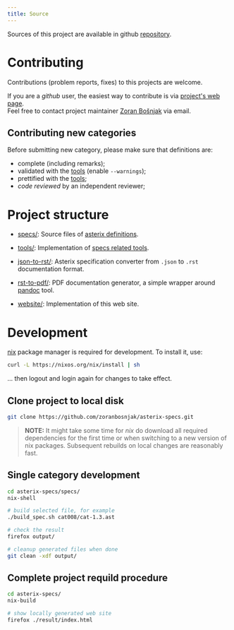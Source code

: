 ```yaml
---
title: Source
---
```


Sources of this project are available in github
[repository](https://github.com/zoranbosnjak/asterix-specs).

# Contributing

Contributions (problem reports, fixes) to this projects are welcome.

If you are a *github* user, the easiest way to contribute is via
[project's web page](https://github.com/zoranbosnjak/asterix-specs).
\
Feel free to contact project maintainer
[Zoran Bošnjak](mailto:zoran.bosnjak@sloveniacontrol.si)
via email.

## Contributing new categories

Before submitting new category, please make sure that
definitions are:

- complete (including remarks);
- validated with the [tools](/tools.html) (enable `--warnings`);
- prettified with the [tools](/tools.html);
- *code reviewed* by an independent reviewer;

# Project structure

- [specs/](https://github.com/zoranbosnjak/asterix-specs/tree/master/specs):
  Source files of [asterix definitions](/specs.html).

- [tools/](https://github.com/zoranbosnjak/asterix-specs/tree/master/tools):
  Implementation of [specs related tools](/tools.html).

- [json-to-rst/](https://github.com/zoranbosnjak/asterix-specs/tree/master/json-to-rst):
  Asterix specification converter from `.json` to `.rst` documentation format.

- [rst-to-pdf/](https://github.com/zoranbosnjak/asterix-specs/tree/master/rst-to-pdf):
  PDF documentation generator, a simple wrapper
  around [pandoc](https://pandoc.org/) tool.

- [website/](https://github.com/zoranbosnjak/asterix-specs/tree/master/website):
  Implementation of this web site.

# Development

[nix](https://nixos.org/) package manager is required for development.
To install it, use:

```bash
curl -L https://nixos.org/nix/install | sh
```

... then logout and login again for changes to take effect.

## Clone project to local disk

```bash
git clone https://github.com/zoranbosnjak/asterix-specs.git
```

> **NOTE:** It might take some time for *nix* do download all required
dependencies for the first time or when switching to a new version of
nix packages.  Subsequent rebuilds on local changes are reasonably fast.

## Single category development

```bash
cd asterix-specs/specs/
nix-shell

# build selected file, for example
./build_spec.sh cat008/cat-1.3.ast

# check the result
firefox output/

# cleanup generated files when done
git clean -xdf output/
```

## Complete project requild procedure

```bash
cd asterix-specs/
nix-build

# show locally generated web site
firefox ./result/index.html
```

